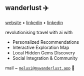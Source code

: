 ## wanderlust ✈️

[website](https://mywanderlust.app/) • [linkedin](https://linkedin.com/company/mywanderlustapp) • [linkedin](https://linkedin.com/company/mywanderlustapp) 

revolutionising travel with ai with
- Personalized Recommendations
- Interactive Exploration Map
- Local Hidden Gems Discovery
- Social Integration & Community

mail ~ [``melusi@mywanderlust.app``](mailto:melusi@mywanderlust.app) 📩
